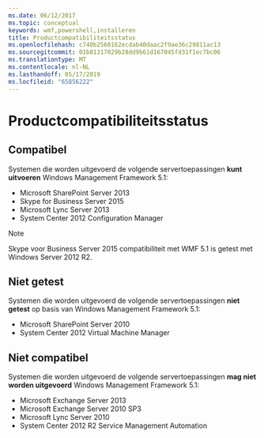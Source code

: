 ```yaml
---
ms.date: 06/12/2017
ms.topic: conceptual
keywords: wmf,powershell,installeren
title: Productcompatibiliteitsstatus
ms.openlocfilehash: c740b2560162ecdab40daac2f9ae36c29811ac13
ms.sourcegitcommit: 01b81317029b28dd9b61d167045fd31f1ec7bc06
ms.translationtype: MT
ms.contentlocale: nl-NL
ms.lasthandoff: 05/17/2019
ms.locfileid: "65856222"
---
```

# <a name="product-compatibility-status"></a>Productcompatibiliteitsstatus

## <a name="compatible"></a>Compatibel

Systemen die worden uitgevoerd de volgende servertoepassingen **kunt uitvoeren** Windows Management Framework 5.1:

- Microsoft SharePoint Server 2013
- Skype for Business Server 2015
- Microsoft Lync Server 2013
- System Center 2012 Configuration Manager

> [!NOTE]
> Skype voor Business Server 2015 compatibiliteit met WMF 5.1 is getest met Windows Server 2012 R2.

## <a name="not-tested"></a>Niet getest

Systemen die worden uitgevoerd de volgende servertoepassingen **niet getest** op basis van Windows Management Framework 5.1:

- Microsoft SharePoint Server 2010
- System Center 2012 Virtual Machine Manager

## <a name="incompatible"></a>Niet compatibel

Systemen die worden uitgevoerd de volgende servertoepassingen **mag niet worden uitgevoerd** Windows Management Framework 5.1:

- Microsoft Exchange Server 2013
- Microsoft Exchange Server 2010 SP3
- Microsoft Lync Server 2010
- System Center 2012 R2 Service Management Automation
